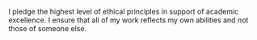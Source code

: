I pledge the highest level of ethical principles in support of academic excellence.  I ensure that all of my work reflects my own abilities and not those of someone else.

